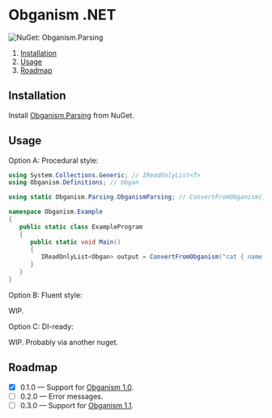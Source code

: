 Obganism .NET
====

![NuGet: Obganism.Parsing](https://img.shields.io/nuget/v/Obganism.Parsing?style=flat-square&label=NuGet&logo=nuget)

1. [Installation](#installation)
2. [Usage](#usage)
3. [Roadmap](#roadmap)

Installation
----

Install [Obganism.Parsing](https://www.nuget.org/packages/Obganism.Parsing/) from NuGet.

Usage
----

Option A: Procedural style:

```cs
using System.Collections.Generic; // IReadOnlyList<T>
using Obganism.Definitions; // Obgan

using static Obganism.Parsing.ObganismParsing; // ConvertFromObganism()

namespace Obganism.Example
{
   public static class ExampleProgram
   {
      public static void Main()
      {
         IReadOnlyList<Obgan> output = ConvertFromObganism("cat { name : string }");
      }
   }
}
```

Option B: Fluent style:

WIP.

Option C: DI-ready:

WIP. Probably via another nuget.

Roadmap
----

- [x] 0.1.0 &mdash; Support for [Obganism 1.0](https://github.com/Odepax/obganism-lang/wiki/Obganism-1.0).
- [ ] 0.2.0 &mdash; Error messages.
- [ ] 0.3.0 &mdash; Support for [Obganism 1.1](https://github.com/Odepax/obganism-lang/wiki/Obganism-1.1).
